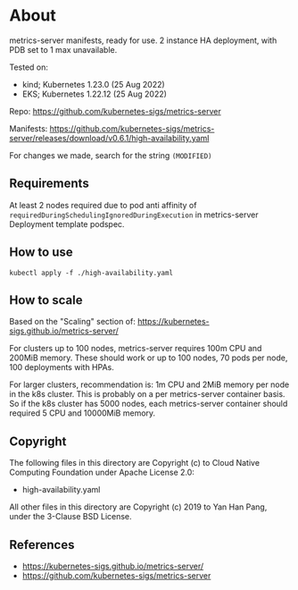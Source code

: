 # About

metrics-server manifests, ready for use. 2 instance HA deployment, with PDB set to 1 max unavailable.

Tested on:
- kind; Kubernetes 1.23.0 (25 Aug 2022)
- EKS; Kubernetes 1.22.12 (25 Aug 2022)

Repo: https://github.com/kubernetes-sigs/metrics-server

Manifests: https://github.com/kubernetes-sigs/metrics-server/releases/download/v0.6.1/high-availability.yaml

For changes we made, search for the string `(MODIFIED)`


## Requirements

At least 2 nodes required due to pod anti affinity of `requiredDuringSchedulingIgnoredDuringExecution` in metrics-server Deployment template podspec.


## How to use

```
kubectl apply -f ./high-availability.yaml
```


## How to scale

Based on the "Scaling" section of: https://kubernetes-sigs.github.io/metrics-server/

For clusters up to 100 nodes, metrics-server requires 100m CPU and 200MiB memory. These should work or up to 100 nodes, 70 pods per node, 100 deployments with HPAs.

For larger clusters, recommendation is: 1m CPU and 2MiB memory per node in the k8s cluster. This is probably on a per metrics-server container basis. So if the k8s cluster has 5000 nodes, each metrics-server container should required 5 CPU and 10000MiB memory.


## Copyright

The following files in this directory are Copyright (c) to Cloud Native Computing Foundation under Apache License 2.0:

- high-availability.yaml

All other files in this directory are Copyright (c) 2019 to Yan Han Pang, under the 3-Clause BSD License.


## References

- https://kubernetes-sigs.github.io/metrics-server/
- https://github.com/kubernetes-sigs/metrics-server
